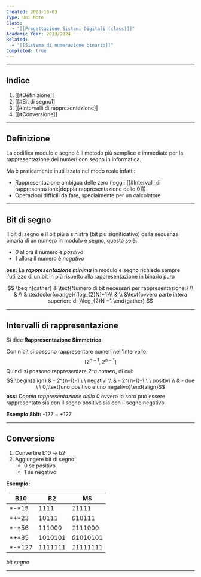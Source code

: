 ```yaml
---
Created: 2023-10-03
Type: Uni Note
Class:
  - "[[Progettazione Sistemi Digitali (class)]]"
Academic Year: 2023/2024
Related:
  - "[[Sistema di numerazione binario]]"
Completed: true
---
```

---
## Indice
1. [[#Definizione]]
2. [[#Bit di segno]]
3. [[#Intervalli di rappresentazione]]
4. [[#Conversione]]

---
## Definizione
La codifica modulo e segno è il metodo più semplice e immediato per la rappresentazione dei numeri con segno in informatica. 

Ma è praticamente inutilizzata nel modo reale infatti:
- Rappresentazione ambigua delle zero (leggi: [[#Intervalli di rappresentazione|doppia rappresentazione dello 0]])
- Operazioni difficili da fare, specialmente per un calcolatore

---
## Bit di segno
Il bit di segno è il bit più a sinistra (bit più significativo) della sequenza binaria di un numero in modulo e segno, questo se è:
- *0* allora il numero è *positivo* 
- *1* allora il numero è *negativo*

**oss:** La ***rappresentazione minima*** in modulo e segno richiede sempre l'utilizzo di un bit in più rispetto alla rappresentazione in binario puro

$$
\begin{gather}
& \text{Numero di bit necessari per rappresentazione:} \\
& \\
& \textcolor{orange}{[log_{2}N]+1}\\
& \\
&\text{ovvero parte intera superiore di }\log_{2}N +1
\end{gather}
$$

---
## Intervalli di rappresentazione
Si dice **Rappresentazione Simmetrica**

Con n bit si possono rappresentare numeri nell'intervallo: $$ [2^{n-1},\  2^{n-1}]$$
Quindi si possono rappresentare *2^n numeri*, di cui:
$$ \begin{align}
& - 2^{n-1}-1 \ \ negativi \\
& - 2^{n-1}-1 \ \ positivi \\
& - due \ \ 0,\text{uno positivo e uno negativo}\end{align}$$
**oss:** *Doppia rappresentazione dello 0* ovvero lo soro può essere rappresentato sia con il segno positivo sia con il segno negativo

**Esempio 8bit:** -127 ~ +127

---
## Conversione 

1. Convertire b10 -> b2
2. Aggiungere bit di segno:
	- 0 se positivo
	- 1 se negativo

**Esempio:**

| B10 | B2 | MS |
|---|---|---|
| *-*15 | 1111 | *1*1111 |
| *+*23 | 10111 | *0*10111 |
| *-*56| 111000 | *1*111000 |
| *+*85 | 1010101 | *0*1010101 |
| *-*127 | 1111111 | *1*1111111 |

*bit segno*

---
